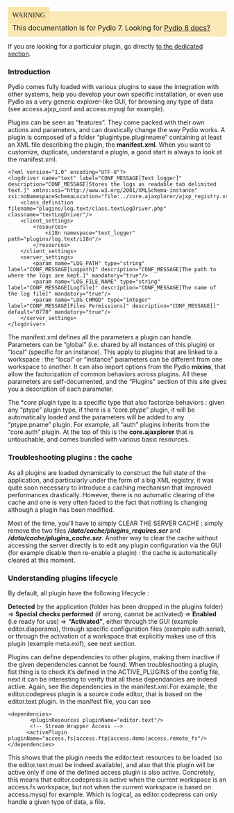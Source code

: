 <div style="background-color: #fbe9b7;font-size: 16px;">
<span style="background-color: #fae4a6;padding: 10px;font-family: FuturaT-Demi;">WARNING</span>
<span style="padding: 10px;display: inline-block;">This documentation is for Pydio 7. Looking for <a href="https://pydio.com/en/docs/v8/plugins">Pydio 8 docs?</a></span>
</div>

If you are looking for a particular plugin, go directly [to the dedicated section](https://pydio.com/docs/references/plugins/).

### Introduction
Pydio comes fully loaded with various plugins to ease the integration with other systems, help you develop your own specific installation, or even use Pydio as a very generic explorer-like GUI, for browsing any type of data (see access.ajxp_conf and access.mysql for example).

Plugins can be seen as “features”. They come packed with their own actions and parameters, and can drastically change the way Pydio works.  A plugin is composed of a folder “plugintype.pluginname” containing at least an XML file describing the plugin, the **manifest.xml**. When you want to customize, duplicate, understand a plugin, a good start is always to look at the manifest.xml.

    <?xml version="1.0" encoding="UTF-8"?>
    <logdriver name="text" label="CONF_MESSAGE[Text logger]" description="CONF_MESSAGE[Stores the logs as readable tab delimited text.]" xmlns:xsi="http://www.w3.org/2001/XMLSchema-instance" xsi:noNamespaceSchemaLocation="file:../core.ajaxplorer/ajxp_registry.xsd">
        <class_definition filename="plugins/log.text/class.textLogDriver.php" classname="textLogDriver"/>
        <client_settings>
            <resources>
                <i18n namespace="text_logger" path="plugins/log.text/i18n"/>
            </resources>
        </client_settings>
        <server_settings>
            <param name="LOG_PATH" type="string" label="CONF_MESSAGE[Logpath]" description="CONF_MESSAGE[The path to where the logs are kept.]" mandatory="true"/>
            <param name="LOG_FILE_NAME" type="string" label="CONF_MESSAGE[Logfile]" description="CONF_MESSAGE[The name of the log file]" mandatory="true"/>
            <param name="LOG_CHMOD" type="integer" label="CONF_MESSAGE[Files Permissions]" description="CONF_MESSAGE[]" default="0770" mandatory="true"/>
        </server_settings>
    </logdriver>

The manifest.xml defines all the parameters a plugin can handle. Parameters can be “global” (i.e. shared by all instances of this plugin) or “local” (specific for an instance). This apply to plugins that are linked to a workspace : the “local”  or “instance” parameters can be different from one workspace to another. It can also import options from the Pydio **mixins**, that allow the factorization of common behaviors across plugins. All these parameters are self-documented, and the “Plugins” section of this site gives you a description of each parameter.

The **core* plugin type is a specific type that also factorize behaviors : given any “ptype” plugin type, if there is a “core.ptype” plugin, it will be automatically loaded and the parameters will be added to any “ptype.pname” plugin. For example, all “auth” plugins inherits from the “core.auth” plugin. At the top of this is the **core.ajaxplorer** that is untouchable, and comes bundled with various basic resources.

### Troubleshooting plugins : the cache
As all plugins are loaded dynamically to construct the full state of the application, and particularly under the form of a big XML registry, it was quite soon necessary to introduce a caching mechanism that improved performances drastically. However, there is no automatic clearing of the cache and one is very often faced to the fact that nothing is changing although a plugin has been modified.

Most of the time, you’ll have to simply CLEAR THE SERVER CACHE : simply remove the two files **_/data/cache/plugins_requires.ser_**  and **_/data/cache/plugins_cache.ser_**. Another way to clear the cache without accessing the server directly is to edit any plugin configuration via the GUI (for example disable then re-enable a plugin) : the cache is automatically cleared at this moment.

### Understanding plugins lifecycle
By default, all plugin have the following lifecycle :

**Detected** by the application (folder has been dropped in the plugins folder) => **Special checks performed** (if wrong, cannot be activated) => **Enabled** (i.e ready for use) => **“Activated”**, either through the GUI (example editor.diaporama), through specific configuration files (exemple auth.serial), or through the activation of a workspace that explicitly makes use of this plugin (example meta.exif), see next section.

Plugins can define dependencies to other plugins, making them inactive if the given dependencies cannot be found. When troubleshooting a plugin, fist thing is to check it’s defined in the ACTIVE_PLUGINS of the config file, next it can be interesting to verify that all these dependancies are indeed active. Again, see the dependencies in the manifest.xml.For example, the editor.codepress plugin is a source code editor, that is based on the editor.text plugin. In the manifest file, you can see

    <dependencies>
           <pluginResources pluginName="editor.text"/>
           <!-- Stream Wrapper Access -->
          <activePlugin pluginName="access.fs|access.ftp|access.demo|access.remote_fs"/>
    </dependencies>

This shows that the plugin needs the editor.text resources to be loaded (so the editor.text must be indeed available), and also that this plugin will be active only if one of the defined access plugin is also active. Concretely, this means that editor.codepress is active when the current workspace is an access.fs workspace, but not when the current workspace is based on access.mysql for example. Which is logical, as editor.codepress can only handle a given type of data, a file.
